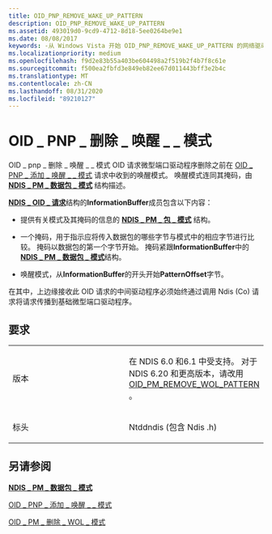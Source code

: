 ```yaml
---
title: OID_PNP_REMOVE_WAKE_UP_PATTERN
description: OID_PNP_REMOVE_WAKE_UP_PATTERN
ms.assetid: 493019d0-9cd9-4712-8d18-5ee0264be9e1
ms.date: 08/08/2017
keywords: -从 Windows Vista 开始 OID_PNP_REMOVE_WAKE_UP_PATTERN 的网络驱动程序
ms.localizationpriority: medium
ms.openlocfilehash: f9d2e83b55a403be604498a2f519b2f4b7f8c61e
ms.sourcegitcommit: f500ea2fbfd3e849eb82ee67d011443bff3e2b4c
ms.translationtype: MT
ms.contentlocale: zh-CN
ms.lasthandoff: 08/31/2020
ms.locfileid: "89210127"
---
```

# <a name="oid_pnp_remove_wake_up_pattern"></a>OID \_ PNP \_ 删除 \_ 唤醒 \_ \_ 模式





OID \_ pnp \_ 删除 \_ 唤醒 \_ \_ 模式 OID 请求微型端口驱动程序删除之前在 [OID \_ PNP \_ 添加 \_ 唤醒 \_ \_ 模式](oid-pnp-add-wake-up-pattern.md) 请求中收到的唤醒模式。 唤醒模式连同其掩码，由 [**NDIS \_ PM \_ 数据包 \_ 模式**](/windows-hardware/drivers/ddi/ntddndis/ns-ntddndis-_ndis_pm_packet_pattern) 结构描述。

[**NDIS \_ OID \_ 请求**](/windows-hardware/drivers/ddi/ndis/ns-ndis-_ndis_oid_request)结构的**InformationBuffer**成员包含以下内容：

-   提供有关模式及其掩码的信息的 [**NDIS \_ PM \_ 包 \_ 模式**](/windows-hardware/drivers/ddi/ntddndis/ns-ntddndis-_ndis_pm_packet_pattern) 结构。

-   一个掩码，用于指示应将传入数据包的哪些字节与模式中的相应字节进行比较。 掩码以数据包的第一个字节开始。 掩码紧跟**InformationBuffer**中的[**NDIS \_ PM \_ 数据包 \_ 模式**](/windows-hardware/drivers/ddi/ntddndis/ns-ntddndis-_ndis_pm_packet_pattern)结构。

-   唤醒模式，从**InformationBuffer**的开头开始**PatternOffset**字节。

在其中，上边缘接收此 OID 请求的中间驱动程序必须始终通过调用 Ndis (Co) 请求将请求传播到基础微型端口驱动程序。

<a name="requirements"></a>要求
------------

<table>
<colgroup>
<col width="50%" />
<col width="50%" />
</colgroup>
<tbody>
<tr class="odd">
<td><p>版本</p></td>
<td><p>在 NDIS 6.0 和6.1 中受支持。 对于 NDIS 6.20 和更高版本，请改用 <a href="oid-pm-remove-wol-pattern.md" data-raw-source="[OID_PM_REMOVE_WOL_PATTERN](oid-pm-remove-wol-pattern.md)">OID_PM_REMOVE_WOL_PATTERN</a> 。</p></td>
</tr>
<tr class="even">
<td><p>标头</p></td>
<td>Ntddndis (包含 Ndis .h) </td>
</tr>
</tbody>
</table>

## <a name="see-also"></a>另请参阅


[**NDIS \_ PM \_ 数据包 \_ 模式**](/windows-hardware/drivers/ddi/ntddndis/ns-ntddndis-_ndis_pm_packet_pattern)

[OID \_ PNP \_ 添加 \_ 唤醒 \_ \_ 模式](oid-pnp-add-wake-up-pattern.md)

[OID \_ PM \_ 删除 \_ WOL \_ 模式](oid-pm-remove-wol-pattern.md)

 

